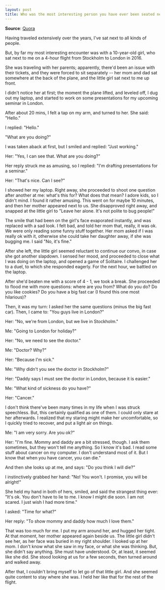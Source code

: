 ```yaml
---
layout: post
title: Who was the most interesting person you have ever been seated next to on an airplane?
---
```


**Source**: [Quora](https://www.quora.com/Who-was-the-most-interesting-person-youve-ever-been-seated-next-to-on-an-airplane?ref=slate&rel_pos=2#!n=300)

Having traveled extensively over the years, I've sat next to all kinds of people.

But, by far my most interesting encounter was with a 10-year-old girl, who sat next to me on a 4-hour flight from Stockholm to London in 2016.

She was traveling with her parents; apparently, there'd been an issue with their tickets, and they were forced to sit separately -- her mom and dad sat somewhere at the back of the plane, and the little girl sat next to me up front.

I didn't notice her at first; the moment the plane lifted, and leveled off, I dug out my laptop, and started to work on some presentations for my upcoming seminar in London.

After about 20 mins, I felt a tap on my arm, and turned to her. She said: "Hello."

I replied: "Hello."

"What are you doing?"

I was taken aback at first, but I smiled and replied: "Just working."

Her: "Yes, I can see that. What are you doing?"

Her reply struck me as amusing, so I replied: "I'm drafting presentations for a seminar."

Her: "That's nice. Can I see?"

I showed her my laptop. Right away, she proceeded to shoot one question after another at me: what's this for? What does that mean? I adore kids, so I didn't mind. I found it rather amusing. This went on for maybe 10 minutes, and then her mother appeared next to us. She disapproved right away, and snapped at the little girl to "Leave her alone. It's not polite to bug people!"

The smile that had been on the girl's face evaporated instantly, and was replaced with a sad look. I felt bad, and told her mom that, really, it was ok. We were only reading some funny stuff together. Her mom asked if I was really ok with it, otherwise she could take her daughter away, if she was bugging me. I said "No, it's fine."

After she left, the little girl seemed reluctant to continue our convo, in case she got another slapdown. I sensed her mood, and proceeded to close what I was doing on the laptop, and opened a game of Solitaire. I challenged her to a duel, to which she responded eagerly. For the next hour, we battled on the laptop.

After she'd beaten me with a score of 4 - 1, we took a break. She proceeded to flood me with more questions: where are you from? What do you do? Do you like cookies? Do you have a big fast car (I found this one most hilarious)?

Then, it was my turn: I asked her the same questions (minus the big fast car). Then, I came to: "You guys live in London?"

Her: "No, we're from London, but we live in Stockholm."

Me: "Going to London for holiday?"

Her: "No, we need to see the doctor."

Me: "Doctor? Why?"

Her: "Because I'm sick."

Me: "Why didn't you see the doctor in Stockholm?"

Her: "Daddy says I must see the doctor in London, because it is easier."

Me: "What kind of sickness do you have?"

Her: "Cancer."

I don't think there've been many times in my life when I was struck speechless. But, this certainly qualified as one of them. I could only stare at her afterwards. I realized that my staring might make her uncomfortable, so I quickly tried to recover, and put a light air on things.

Me: "I am very sorry. Are you ok?"

Her: "I'm fine. Mommy and daddy are a bit stressed, though. I ask them sometimes, but they won't tell me anything. So I know it's bad. I read some stuff about cancer on my computer. I don't understand most of it. But I know that when you have cancer, you can die."

And then she looks up at me, and says: "Do you think I will die?"

I instinctively grabbed her hand: "No! You won't. I promise, you will be alright!"

She held my hand in both of hers, smiled, and said the strangest thing ever: "It's ok. You don't have to lie to me. I know I might die soon. I am not scared. I just wish I had more time."

I asked: "Time for what?"

Her reply: "To show mommy and daddy how much I love them."

That was too much for me. I put my arm around her, and hugged her tight. At that moment, her mother appeared again beside us. The little girl didn't see her, as her face was buried in my right shoulder. I looked up at her mom. I don't know what she saw in my face, or what she was thinking. But, she didn't say anything. She must have understood. Or, at least, it seemed like she did. She stood looking at us for a few seconds, then turned around and walked away.

After that, I couldn't bring myself to let go of that little girl. And she seemed quite content to stay where she was. I held her like that for the rest of the flight.
